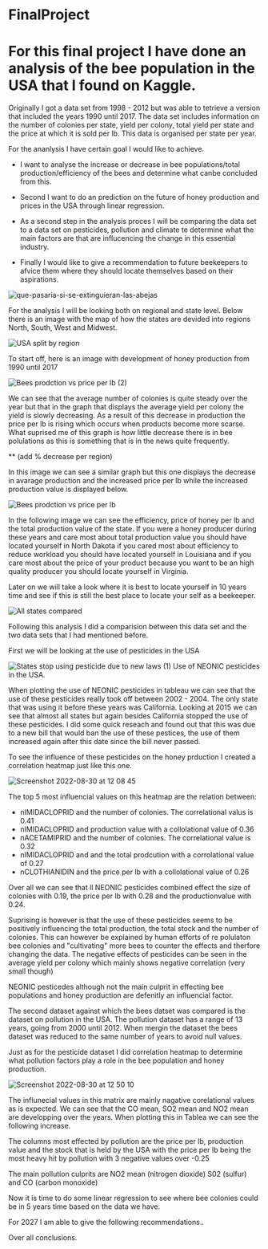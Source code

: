 # FinalProject

# For this final project I have done an analysis of the bee population in the USA that I found on Kaggle. 

Originally I got a data set from 1998 - 2012 but was able to tetrieve a version that included the years 1990 until 2017.
The data set includes information on the number of colonies per state, yield per colony, total yield per state and the price at which it is sold per lb. 
This data is organised per state per year. 

For the ananlysis I have certain goal I would like to achieve. 

- I want to analyse the increase or decrease in bee populations/total production/efficiency of the bees and determine what canbe concluded from this. 
- Second I want to do an prediction on the future of honey production and prices in the USA through linear regression. 

- As a second step in the analysis proces I will be comparing the data set to a data set on pesticides, pollution and climate te determine what the main factors are that are influcencing the change in this essential industry. 

- Finally I would like to give a recommendation to future beekeepers to afvice them where they should locate themselves based on their aspirations.

![que-pasaria-si-se-extinguieran-las-abejas](https://user-images.githubusercontent.com/104360125/187383202-18b3ad29-ed8a-4d08-8e5f-0d40d6467e7a.jpeg)


For the analysis I will be looking both on regional and state level. Below there is an image with the map of how the states are devided into regions North, South, West and Midwest.

![USA split by region](https://user-images.githubusercontent.com/104360125/187384190-faf7bb68-a82d-4602-ba2b-380a9261449f.png)

To start off, here is an image with development of honey production from 1990 until 2017

![Bees prodction vs price per lb (2)](https://user-images.githubusercontent.com/104360125/187385881-b90395ea-a196-4579-8ede-f9967e744e53.png)

We can see that the average number of colonies is quite steady over the year but that in the graph that displays the average yield per colony the yield is slowly decreasing. As a result of this decrease in production the price per lb is rising which occurs when products become more scarse. What suprised me of this graph is how little decrease there is in bee polulations as this is something that is in the news quite frequently. 

** (add % decrease per region)


In this image we can see a similar graph but this one displays the decrease in avarage production and the increased price per lb while the increased production value is displayed below. 

![Bees prodction vs price per lb](https://user-images.githubusercontent.com/104360125/187389607-9bbccb2d-5308-4128-bd11-0142b4bcb91a.png)



In the following image we can see the efficiency, price of honey per lb and the total production value of the state. If you were a honey producer during these years and care most about total production value you should have located yourself in North Dakota if you cared most about efficiency to reduce workload you should have located yourself in Louisiana and if you care most about the price of your product because you want to be an high quality producer you should locate yourself in Virginia. 

Later on we will take a look where it is best to locate yourself in 10 years time and see if this is still the best place to locate your self as a beekeeper. 

![All states compared](https://user-images.githubusercontent.com/104360125/187408506-c5039dc8-b27c-4434-8ef8-33176269f713.png)




Following this analysis I did a comparision between this data set and the two data sets that I had mentioned before.

First we will be looking at the use of pesticides in the USA


![States stop using pesticide due to new laws (1)](https://user-images.githubusercontent.com/104360125/187408234-5a6db1ac-9827-466d-ad8c-9e673b8dc443.png) Use of NEONIC pesticides in the USA. 


When plotting the use of NEONIC pesticides in tableau we can see that the use of these pesticides really took off between 2002 - 2004. The only state that was using it before these years was California. Looking at 2015 we can see that almost all states but again besides California stopped the use of these pesticides. I did some quick reseach and found out that this was due to a new bill that would ban the use of these pestices, the use of them increased again after this date since the bill never passed. 



To see the influence of these pesticides on the honey prduction I created a correlation heatmap just like this one. 

![Screenshot 2022-08-30 at 12 08 45](https://user-images.githubusercontent.com/104360125/187410503-e885074c-3ca0-4b59-afbc-e56f07a632e4.png)

The top 5 most influencial values on this heatmap are the relation between:
- nIMIDACLOPRID and the number of colonies. The correlational valus is 0.41
- nIMIDACLOPRID and production value with a collolational value of 0.36
- nACETAMIPRID and the number of colonies. The correlational value is 0.32
- nIMIDACLOPRID and and the total prodcution with a corrolational value of 0.27
- nCLOTHIANIDIN	and the price per lb with a collolational value of 0.26

Over all we can see that ll NEONIC pesticides combined effect the size of colonies with 0.19, the price per lb with 0.28 and the productionvalue with 0.24.

Suprising is however is that the use of these pesticides seems to be positively influencing the total production, the total stock and the number of colonies. This can however be explained by human efforts of re polulaton bee colonies and "cultivating" more bees to counter the effects and therfore changing the data.
The negative effects of pesticides can be seen in the average yield per colony which mainly shows negative correlation (very small though) 

NEONIC pesticedes although not the main culprit in effecting bee populations and honey production are defenitly an influencial factor. 



The second dataset against which the bees datset was compared is the dataset on pollution in the USA. The pollution dataset has a range of 13 years, going from 2000 until 2012. When mergin the dataset the bees dataset was reduced to the same number of years to avoid null values. 


Just as for the pesticide dataset I did correlation heatmap to determine what pollution factors play a role in the bee population and honey production. 

![Screenshot 2022-08-30 at 12 50 10](https://user-images.githubusercontent.com/104360125/187418250-065cf918-d155-4374-86f7-ec1125078770.png)


The influnecial values in this matrix are mainly nagative corelational values as is expected. We can see that the CO mean, SO2 mean and NO2 mean are developping over the years. 
When plotting this in Tablea we can see the following increase.

The columns most effected by pollution are the price per lb, production value and the stock that is held by the USA with the price per lb being the most heavy hit by pollution with 3 negative values over -0.25

The main pollution culprits are NO2 mean (nitrogen dioxide) S02 (sulfur) and CO (carbon monoxide)


Now it is time to do some linear regression to see where bee colonies could be in 5 years time based on the data we have. 

For 2027 I am able to give the following recommendations..




Over all conclusions. 










